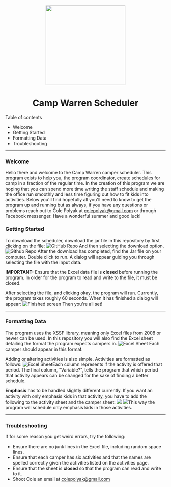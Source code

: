 <center>
	<img src="https://external-content.duckduckgo.com/iu/?u=https%3A%2F%2Ftse4.mm.bing.net%2Fth%3Fid%3DOIP.1fTmJYEvdd8nf7Ufb5uG1AHaHa%26pid%3DApi&f=1" height=250>
	<h1> Camp Warren Scheduler</h1>
</center>
Table of contents

* Welcome
* Getting Started
* Formatting Data
* Troubleshooting
***
### Welcome
Hello there and welcome to the Camp Warren camper scheduler. 
This program exists to help you, the program coordinator, create schedules for camp in a fraction of the regular time. In the creation of this program we are hoping that you can spend more time writing the staff schedule and making the office run smoothly and less time figuring out how to fit kids into activities. Below you'll find hopefully all you'll need to know to get the program up and running but as always, if you have any questions or problems reach out to Cole Polyak at colepolyak@gmail.com or through Facebook messenger. 
Have a wonderful summer and good luck!

### Getting Started
To download the scheduler, download the jar file in this repository by first clicking on the file:
![GitHub Repo](https://i.imgur.com/B9pTTcW.jpg)
And then selecting the download option.
![Github Repo](https://i.imgur.com/E51cH9A.jpg)
After the download has completed, find the Jar file on your computer. Double click to run. A dialog will appear guiding you through selecting the file with the input data.

**IMPORTANT:** Ensure that the Excel data file is **closed** before running the program. In order for the program to read and write to the file, it must be closed.

After selecting the file, and clicking okay, the program will run. Currently, the program takes roughly 60 seconds. When it has finished a dialog will appear: 
![Finished screen](https://i.imgur.com/sgfCBk0.jpg)
Then you're all set!
***
### Formatting Data
The program uses the XSSF library, meaning only Excel files from 2008 or newer can be used. In this repository you will also find the Excel sheet detailing the format the program expects campers in. 
![Excel Sheet](https://i.imgur.com/2OBX1id.jpg)
Each camper should appear in this format. 

Adding or altering activities is also simple. Activities are formatted as follows:
![Excel Sheet](https://i.imgur.com/A4XFCT1.jpg)Each column represents if the activity is offered that period. The final column, "Variable?", tells the program that which period that activity appears can be changed for the sake of finding a better schedule. 

**Emphasis** has to be handled slightly different currently. If you want an activity with only emphasis kids in that activity, you have to add the following to the activity sheet and the camper sheet:
![](https://i.imgur.com/3mo4xCl.jpg)
![](https://i.imgur.com/C4ETCXs.jpg)This way the program will schedule only emphasis kids in those activities. 
***
### Troubleshooting
If for some reason you get weird errors, try the following:
* Ensure there are no junk lines in the Excel file, including random space lines.
* Ensure that each camper has six activities and that the names are spelled correctly given the activities listed on the activities page. 
* Ensure that the sheet is **closed** so that the program can read and write to it. 
* Shoot Cole an email at colepolyak@gmail.com
